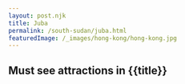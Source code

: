 ```yaml
---
layout: post.njk
title: Juba
permalink: /south-sudan/juba.html
featuredImage: /_images/hong-kong/hong-kong.jpg
---
```

## Must see attractions in {{title}}